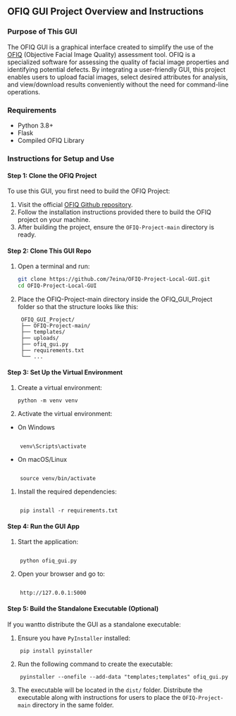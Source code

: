 ## OFIQ GUI Project Overview and Instructions

### Purpose of This GUI
The OFIQ GUI is a graphical interface created to simplify the use of the [OFIQ](https://github.com/BSI-OFIQ/OFIQ-Project) (Objective Facial Image Quality) assessment tool. OFIQ is a specialized software for assessing the quality of facial image properties and identifying potential defects. By integrating a user-friendly GUI, this project enables users to upload facial images, select desired attributes for analysis, and view/download results conveniently without the need for command-line operations.

### Requirements
- Python 3.8+
- Flask
- Compiled OFIQ Library

### Instructions for Setup and Use

#### Step 1: Clone the OFIQ Project
To use this GUI, you first need to build the OFIQ Project:
1. Visit the official [OFIQ Github repository](https://github.com/BSI-OFIQ/OFIQ-Project).
2. Follow the installation instructions provided there to build the OFIQ project on your machine.
3. After building the project, ensure the `OFIQ-Project-main` directory is ready.

#### Step 2: Clone This GUI Repo
1. Open a terminal and run:
   ```bash
   git clone https://github.com/7eina/OFIQ-Project-Local-GUI.git
   cd OFIQ-Project-Local-GUI

2. Place the OFIQ-Project-main directory inside the OFIQ_GUI_Project folder so that the structure looks like this:
   ```
    OFIQ_GUI_Project/
    ├── OFIQ-Project-main/
    ├── templates/
    ├── uploads/
    ├── ofiq_gui.py
    ├── requirements.txt
    └── ...
#### Step 3: Set Up the Virtual Environment
1. Create a virtual environment:
    ```
    python -m venv venv
2. Activate the virtual environment:
- On Windows
```

    venv\Scripts\activate
```
- On macOS/Linux
```

    source venv/bin/activate
```
1. Install the required dependencies:
```

    pip install -r requirements.txt
```
#### Step 4: Run the GUI App
1. Start the application:
```

    python ofiq_gui.py
```
2. Open your browser and go to:
```

    http://127.0.0.1:5000
```
#### Step 5: Build the Standalone Executable (Optional)
If you wantto distribute the GUI as a standalone executable:
1. Ensure you have `PyInstaller` installed:

```
    pip install pyinstaller
```
2. Run the following command to create the executable:

```
    pyinstaller --onefile --add-data "templates;templates" ofiq_gui.py
```
3. The executable will be located in the `dist/` folder. Distribute the executable along with instructions for users to place the `OFIQ-Project-main` directory in the same folder.

